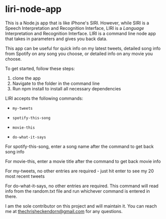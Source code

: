 # liri-node-app

This is a Node.js app that is like iPhone's SIRI. However, while SIRI is a Speech Interpretation and Recognition Interface, LIRI is a _Language_ Interpretation and Recognition Interface. LIRI is a command line node app that takes in parameters and gives you back data.

This app can be useful for quick info on my latest tweets, detailed song info from Spotify on any song you choose, or detailed info on any movie you choose. 

To get started, follow these steps:
1. clone the app
1. Navigate to the folder in the command line
1. Run npm install to install all necessary dependencies

LIRI accepts the following commands:

  * `my-tweets`

  * `spotify-this-song`

  * `movie-this`

  * `do-what-it-says`
  
For spotify-this-song, enter a song name after the command to get back song info

For movie-this, enter a movie title after the command to get back movie info

For my-tweets, no other entries are required - just hit enter to see my 20 most recent tweets

For do-what-it-says, no other entries are required. This command will read info from the random.txt file and run whichever command is entered in there.

I am the sole contributor on this project and will maintain it. You can reach me at thechrisheckendorn@gmail.com for any questions.
